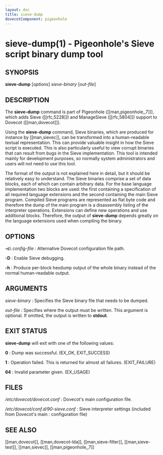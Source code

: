 ```yaml
---
layout: doc
title: sieve-dump
dovecotComponent: pigeonhole
---
```


# sieve-dump(1) - Pigeonhole's Sieve script binary dump tool

## SYNOPSIS

**sieve-dump** [*options*] *sieve-binary* [*out-file*]

## DESCRIPTION

The **sieve-dump** command is part of Pigeonhole ([[man,pigeonhole,,7]]),
which adds Sieve ([[rfc,5228]]) and ManageSieve ([[rfc,5804]]) support to
Dovecot ([[man,dovecot]]).

Using the **sieve-dump** command, Sieve binaries, which are produced for
instance by [[man,sievec]], can be transformed into a human-readable
textual representation. This can provide valuable insight in how the
Sieve script is executed. This is also particularly useful to view
corrupt binaries that can result from bugs in the Sieve implementation.
This tool is intended mainly for development purposes, so normally
system administrators and users will not need to use this tool.

The format of the output is not explained here in detail, but it should
be relatively easy to understand. The Sieve binaries comprise a set of
data blocks, each of which can contain arbitrary data. For the base
language implementation two blocks are used: the first containing a
specification of all required language extensions and the second
containing the main Sieve program. Compiled Sieve programs are
represented as flat byte code and therefore the dump of the main program
is a disassembly listing of the interpreter operations. Extensions can
define new operations and use additional blocks. Therefore, the output
of **sieve-dump** depends greatly on the language extensions used when
compiling the binary.

## OPTIONS

**-c**\ *config-file*
:   Alternative Dovecot configuration file path.

**-D**
:   Enable Sieve debugging.

**-h**
:   Produce per-block hexdump output of the whole binary instead of the
    normal human-readable output.

<!-- @include: option-o.inc -->

<!-- @include: option-u-user.inc -->

<!-- @include: option-x.inc -->

## ARGUMENTS

*sieve-binary*
:   Specifies the Sieve binary file that needs to be dumped.

*out-file*
:   Specifies where the output must be written. This argument is
    optional. If omitted, the output is written to **stdout**.

## EXIT STATUS

**sieve-dump** will exit with one of the following values:

**0**
:   Dump was successful. (EX_OK, EXIT_SUCCESS)

**1**
:   Operation failed. This is returned for almost all failures.
    (EXIT_FAILURE)

**64**
:   Invalid parameter given. (EX_USAGE)

## FILES

*/etc/dovecot/dovecot.conf*
:   Dovecot's main configuration file.

*/etc/dovecot/conf.d/90-sieve.conf*
:   Sieve interpreter settings (included from Dovecot's main
:   configuration file)

<!-- @include: reporting-bugs.inc -->

## SEE ALSO

[[man,dovecot]], [[man,dovecot-lda]], [[man,sieve-filter]],
[[man,sieve-test]], [[man,sievec]], [[man,pigeonhole,,7]]
